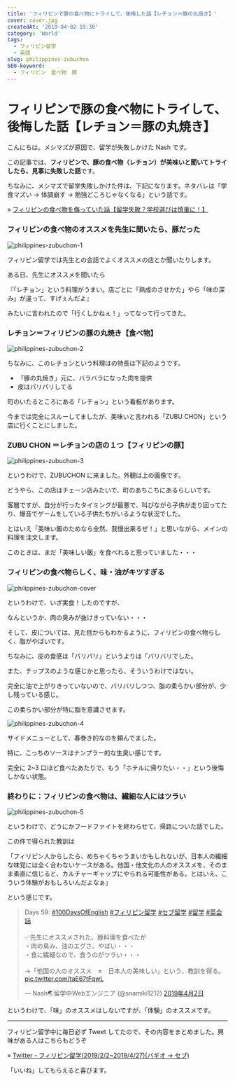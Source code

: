 ```yaml
---
title: 'フィリピンで豚の食べ物にトライして、後悔した話【レチョン＝豚の丸焼き】'
cover: cover.jpg
createdAt: '2019-04-02 19:30'
category: 'World'
tags:
  - フィリピン留学
  - 英語
slug: philippines-zubuchon
SEO-keyword:
  - フィリピン　食べ物　豚
---
```


# フィリピンで豚の食べ物にトライして、後悔した話【レチョン＝豚の丸焼き】

こんにちは。メシマズが原因で、留学が失敗しかけた Nash です。

この記事では、<b>フィリピンで、豚の食べ物（レチョン）が美味いと聞いてトライしたら、見事に失敗した話</b>です。

ちなみに、メシマズで留学失敗しかけた件は、下記になります。ネタバレは「学食マズい → 体調崩す → 勉強どころじゃなくなる」という話です。

» [フィリピンの食べ物を侮っていた話【留学失敗？学校選びは慎重に！】](./philippines-baguio-pines-food)

### フィリピンの食べ物のオススメを先生に聞いたら、豚だった

![philippines-zubuchon-1](./1.jpg)

フィリピン留学では先生との会話でよくオススメの店とか聞いたりします。

ある日、先生にオススメを聞いたら

『「レチョン」という料理がうまい。店ごとに「熟成のさせかた」やら「味の深み」が違って、すげぇんだよ』

みたいに言われたので「行くしかねぇ！」ってなって行ってきた。

### レチョン＝フィリピンの豚の丸焼き【食べ物】

![philippines-zubuchon-2](./2.jpg)

ちなみに、このレチョンという料理はの特長は下記のようです。

- 「豚の丸焼き」元に、バラバラになった肉を提供
- 皮はパリパリしてる

町のいたるところにある「レチョン」という看板があります。

今までは完全にスルーしてましたが、美味いと言われる「ZUBU CHON」という店に行くことにしました。

### ZUBU CHON ＝レチョンの店の１つ【フィリピンの豚】

![philippines-zubuchon-3](./3.jpg)

というわけで、ZUBUCHON に来ました。外観は上の画像です。

どうやら、この店はチェーン店みたいで、町のあちこちにあるらしいです。

客層ですが、自分が行ったタイミングが最悪で、叫びながら子供が走り回ってたり、爆音でゲームをしている子供たちがいるような状況でした。

とはいえ「美味い飯のためなら全然、我慢出来るぜ！」と思いながら、メインの料理を注文します。

このときは、まだ「美味しい飯」を食べれると思っていました・・・

### フィリピンの食べ物らしく、味・油がキツすぎる

![philippines-zubuchon-cover](./cover.jpg)

というわけで、いざ実食！したのですが、

なんというか、肉の臭みが抜けきっていない・・・

そして、皮については、見た目からもわかるように、フィリピンの食べ物らしく、脂がやばいです。

ちなみに、皮の食感は「パリパリ」というよりは「バリバリでした。

また、チップスのような感じかと思ったら、そういうわけではない。

完全に油で上がりきっていないので、バリバリしつつ、脂の柔らかい部分が、少し残っている感じ。

この柔らかい部分が特に脂を意識させます。

![philippines-zubuchon-4](./4.jpg)

サイドメニューとして、春巻き的なのを頼んでました。

特に、こっちのソースはナンプラー的な生臭い感じです。

完全に 2~3 口ほど食べたあたりで、もう「ホテルに帰りたい・・」という後悔しかない状態。

### 終わりに：フィリピンの食べ物は、繊細な人にはツラい

![philippines-zubuchon-5](./5.jpg)

というわけで、どうにかフードファイトを終わらせて、帰路についた話でした。

この件で得られた教訓は

「フィリピン人からしたら、めちゃくちゃうまいかもしれないが、日本人の繊細な味覚には全く合わないケースがある。他国・他文化の人のオススメを、そのまま素直に信じると、カルチャーギャップにやられる可能性がある。とはいえ、こういう体験がおもしろいんだよなぁ」

という感じです。

<blockquote class="twitter-tweet" data-lang="ja"><p lang="ja" dir="ltr">Days 59: <a href="https://twitter.com/hashtag/100DaysOfEnglish?src=hash&amp;ref_src=twsrc%5Etfw">#100DaysOfEnglish</a> <a href="https://twitter.com/hashtag/%E3%83%95%E3%82%A3%E3%83%AA%E3%83%94%E3%83%B3%E7%95%99%E5%AD%A6?src=hash&amp;ref_src=twsrc%5Etfw">#フィリピン留学</a> <a href="https://twitter.com/hashtag/%E3%82%BB%E3%83%96%E7%95%99%E5%AD%A6?src=hash&amp;ref_src=twsrc%5Etfw">#セブ留学</a> <a href="https://twitter.com/hashtag/%E7%95%99%E5%AD%A6?src=hash&amp;ref_src=twsrc%5Etfw">#留学</a> <a href="https://twitter.com/hashtag/%E8%8B%B1%E4%BC%9A%E8%A9%B1?src=hash&amp;ref_src=twsrc%5Etfw">#英会話</a><br><br>✅先生にオススメされた、豚料理を食べたが<br>・肉の臭み、油のエグさ、やばい・・・<br>・食に繊細なので、食うのがツラい・・・<br><br>→「他国の人のオススメ　≠　日本人の美味しい」という、教訓を得る。 <a href="https://t.co/taE67tFqwL">pic.twitter.com/taE67tFqwL</a></p>&mdash; Nash🌏留学中Webエンジニア (@snamiki1212) <a href="https://twitter.com/snamiki1212/status/1113038478600679424?ref_src=twsrc%5Etfw">2019年4月2日</a></blockquote>
<script async src="https://platform.twitter.com/widgets.js" charset="utf-8"></script>

というわけで、「味」のオススメはしないですが、「体験」のオススメです。

---

フィリピン留学中に毎日必ず Tweet してたので、その内容をまとめました。興味がある人はこちらもどうぞ

» [Twitter - フィリピン留学(2019/2/2~2019/4/27)(バギオ → セブ)](https://twitter.com/i/moments/1108015112575541249)

「いいね」してもらえると喜びます。

